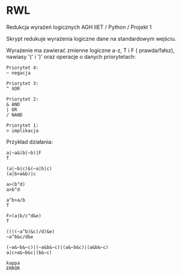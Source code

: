 # RWL
Redukcja wyrażeń logicznych
AGH IIET / Python / Projekt 1

Skrypt redukuje wyrażenia logiczne dane na standardowym wejściu.

Wyrażenie ma zawierać zmienne logiczne a-z, T i F ( prawda/fałsz), nawiasy '(' i ')' oraz operacje o danych priorytetach:

```
Priorytet 4:
~ negacja

Priorytet 3:
^ XOR

Priorytet 2:
& AND
| OR
/ NAND

Priorytet 1:
> implikacja
```

Przykład działania:

```
a|~a&(b|~b)|F
T

(a|~b|c)&(~a|b|c)
(a|b>a&b)|c

a>(b^d)
a>b^d

a^b>a/b
T

F>(a|b/c^d&e)
T

((((~a^b)&c)/d)&e)
~a^b&c/d&e

(~a&~b&~c)|(~a&b&~c)|(a&~b&c)|(a&b&~c)
a|c>a&~b&c|(b&~c)

kappa
ERROR
```